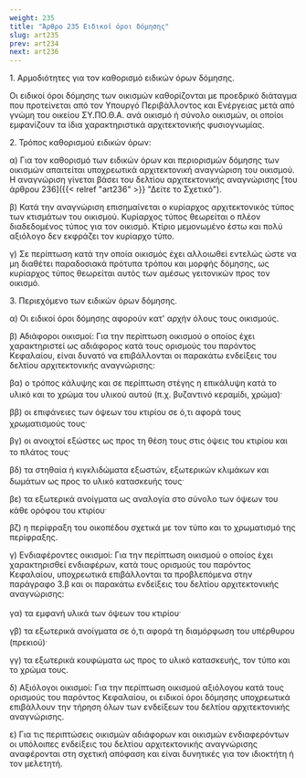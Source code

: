 ```yaml
---
weight: 235
title: "Άρθρο 235 Ειδικοί όροι δόμησης"
slug: art235
prev: art234
next: art236
---
```


1. Αρμοδιότητες για τον καθορισμό ειδικών όρων δόμησης.

Οι ειδικοί όροι δόμησης των οικισμών καθορίζονται με προεδρικό διάταγμα που προτείνεται από τον Υπουργό Περιβάλλοντος και Ενέργειας μετά από γνώμη του οικείου ΣΥ.ΠΟ.Θ.Α. ανά οικισμό ή σύνολο οικισμών, οι οποίοι εμφανίζουν τα ίδια χαρακτηριστικά αρχιτεκτονικής φυσιογνωμίας.

2. Τρόπος καθορισμού ειδικών όρων:

α) Για τον καθορισμό των ειδικών όρων και περιορισμών δόμησης των οικισμών απαιτείται υποχρεωτικά αρχιτεκτονική αναγνώριση του οικισμού. Η αναγνώριση γίνεται βάσει του δελτίου αρχιτεκτονικής αναγνώρισης [του άρθρου 236]({{< relref "art236" >}} "Δείτε το Σχετικό").

β) Κατά την αναγνώριση επισημαίνεται ο κυρίαρχος αρχιτεκτονικός τύπος των κτισμάτων του οικισμού. Κυρίαρχος τύπος θεωρείται ο πλέον διαδεδομένος τύπος για τον οικισμό. Κτίριο μεμονωμένο έστω και πολύ αξιόλογο δεν εκφράζει τον κυρίαρχο τύπο.

γ) Σε περίπτωση κατά την οποία οικισμός έχει αλλοιωθεί εντελώς ώστε να μη διαθέτει παραδοσιακά πρότυπα τρόπου και μορφής δόμησης, ως κυρίαρχος τύπος θεωρείται αυτός των αμέσως γειτονικών προς τον οικισμό.

3. Περιεχόμενο των ειδικών όρων δόμησης.

α) Οι ειδικοί όροι δόμησης αφορούν κατ' αρχήν όλους τους οικισμούς. 

β) Αδιάφοροι οικισμοί: Για την περίπτωση οικισμού ο οποίος έχει χαρακτηριστεί ως αδιάφορο*ς* κατά τους ορισμούς του παρόντος Κεφαλαίου, είναι δυνατό να επιβάλλονται οι παρακάτω ενδείξεις του δελτίου αρχιτεκτονικής αναγνώρισης:

βα) ο τρόπος κάλυψης και σε περίπτωση στέγης η επικάλυψη κατά το υλικό και το χρώμα του υλικού αυτού (π.χ. βυζαντινό κεραμίδι, χρώμα)<sup>.</sup>

ββ) οι επιφάνειες των όψεων του κτιρίου σε ό,τι αφορά τους χρωματισμούς τους<sup>.</sup>

βγ) οι ανοιχτοί εξώστες ως προς τη θέση τους στις όψεις του κτιρίου και το πλάτος τους<sup>.</sup>

βδ) τα στηθαία ή κιγκλιδώματα εξωστών, εξωτερικών κλιμάκων και δωμάτων ως προς το υλικό κατασκευής τους<sup>.</sup>

βε) τα εξωτερικά ανοίγματα ως αναλογία στο σύνολο των όψεων του κάθε ορόφου του κτιρίου<sup>.</sup>

βζ) η περίφραξη του οικοπέδου σχετικά με τον τύπο και το χρωματισμό της περίφραξης.

γ) Ενδιαφέροντες οικισμοί: Για την περίπτωση οικισμού ο οποίος έχει χαρακτηρισθεί ενδιαφέρων, κατά τους ορισμούς του παρόντος Κεφαλαίου, υποχρεωτικά επιβάλλονται τα προβλεπόμενα στην παράγραφο 3.β και οι παρακάτω ενδείξεις του δελτίου αρχιτεκτονικής αναγνώρισης:

γα) τα εμφανή υλικά των όψεων του κτιρίου<sup>.</sup>

γβ) τα εξωτερικά ανοίγματα σε ό,τι αφορά τη διαμόρφωση του υπέρθυρου (πρεκιού)<sup>.</sup>

γγ) τα εξωτερικά κουφώματα ως προς το υλικό κατασκευής, τον τύπο και το χρώμα τους.

δ) Αξιόλογοι οικισμοί: Για την περίπτωση οικισμού αξιόλογου κατά τους ορισμούς του παρόντος Κεφαλαίου, οι ειδικοί όροι δόμησης υποχρεωτικά επιβάλλουν την τήρηση όλων των ενδείξεων του δελτίου αρχιτεκτονικής αναγνώρισης.

ε) Για τις περιπτώσεις οικισμών αδιάφορων και οικισμών ενδιαφερόντων οι υπόλοιπες ενδείξεις του δελτίου αρχιτεκτονικής αναγνώρισης αναφέρονται στη σχετική απόφαση και είναι δυνητικές για τον ιδιοκτήτη ή τον μελετητή.


